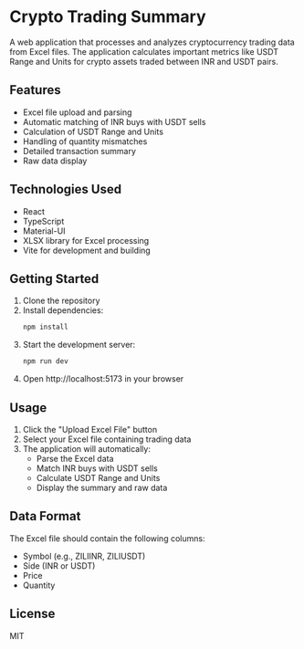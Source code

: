 # Crypto Trading Summary

A web application that processes and analyzes cryptocurrency trading data from Excel files. The application calculates important metrics like USDT Range and Units for crypto assets traded between INR and USDT pairs.

## Features

- Excel file upload and parsing
- Automatic matching of INR buys with USDT sells
- Calculation of USDT Range and Units
- Handling of quantity mismatches
- Detailed transaction summary
- Raw data display

## Technologies Used

- React
- TypeScript
- Material-UI
- XLSX library for Excel processing
- Vite for development and building

## Getting Started

1. Clone the repository
2. Install dependencies:
   ```bash
   npm install
   ```
3. Start the development server:
   ```bash
   npm run dev
   ```
4. Open http://localhost:5173 in your browser

## Usage

1. Click the "Upload Excel File" button
2. Select your Excel file containing trading data
3. The application will automatically:
   - Parse the Excel data
   - Match INR buys with USDT sells
   - Calculate USDT Range and Units
   - Display the summary and raw data

## Data Format

The Excel file should contain the following columns:
- Symbol (e.g., ZILIINR, ZILIUSDT)
- Side (INR or USDT)
- Price
- Quantity

## License

MIT
